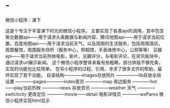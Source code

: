 # -
微信小程序：课下

这是个专注于丰富课下时光的微信小程序。
  主要实现了各类api的调用，其中包含聚合数据api——用于请求头条数据与新闻内容，腾讯地图api——用于请求当前位置，百度地图api——用于请求当前天气，以及周围的生活服务，包括周围酒店，周围餐馆，周围服务场所（服务中心，照相馆，手表维修中心，公厕等等）
豆瓣api——用于请求当前热映电影，新片，豆瓣评分，与电影评论，在资讯板块中，通过请求url展示新闻。
  这个微信小程序整体来看有些粗略，部分排版不够完美，实现的功能也比较简单。
  在写小程序的过程，引用，寻求了很多文件的帮助，最终实现了若干功能。
  目录结构————images存放照片
         —————lib存放全局设置
         ————pages————index首页
                  ————map 周边服务
                  ————hot——play当前热映
                  ————news 存放资讯
                  ————weather 天气
                  ————switchcity 更改定位
                  ————movie——detail 电影详情页
         ————wxPares 微信小程序实现html显示
 
  
  
